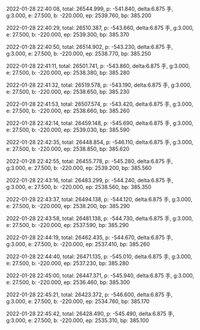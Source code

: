 2022-01-28 22:40:08, total: 26544.999, p: -541.840, delta:6.875 手, g:3.000, e: 27.500, b: -220.000, ep: 2539.760, bp: 385.200

2022-01-28 22:40:29, total: 26510.387, p: -543.660, delta:6.875 手, g:3.000, e: 27.500, b: -220.000, ep: 2539.300, bp: 385.370

2022-01-28 22:40:50, total: 26514.902, p: -543.230, delta:6.875 手, g:3.000, e: 27.500, b: -220.000, ep: 2538.770, bp: 385.250

2022-01-28 22:41:11, total: 26501.741, p: -543.860, delta:6.875 手, g:3.000, e: 27.500, b: -220.000, ep: 2538.380, bp: 385.280

2022-01-28 22:41:32, total: 26519.578, p: -543.190, delta:6.875 手, g:3.000, e: 27.500, b: -220.000, ep: 2538.650, bp: 385.230

2022-01-28 22:41:53, total: 26507.574, p: -543.420, delta:6.875 手, g:3.000, e: 27.500, b: -220.000, ep: 2538.660, bp: 385.260

2022-01-28 22:42:14, total: 26459.148, p: -545.690, delta:6.875 手, g:3.000, e: 27.500, b: -220.000, ep: 2539.030, bp: 385.590

2022-01-28 22:42:35, total: 26448.854, p: -546.110, delta:6.875 手, g:3.000, e: 27.500, b: -220.000, ep: 2538.850, bp: 385.620

2022-01-28 22:42:55, total: 26455.778, p: -545.280, delta:6.875 手, g:3.000, e: 27.500, b: -220.000, ep: 2539.200, bp: 385.560

2022-01-28 22:43:16, total: 26483.299, p: -544.240, delta:6.875 手, g:3.000, e: 27.500, b: -220.000, ep: 2538.560, bp: 385.350

2022-01-28 22:43:37, total: 26494.138, p: -544.120, delta:6.875 手, g:3.000, e: 27.500, b: -220.000, ep: 2538.200, bp: 385.290

2022-01-28 22:43:58, total: 26481.138, p: -544.730, delta:6.875 手, g:3.000, e: 27.500, b: -220.000, ep: 2537.590, bp: 385.290

2022-01-28 22:44:19, total: 26462.435, p: -544.670, delta:6.875 手, g:3.000, e: 27.500, b: -220.000, ep: 2537.410, bp: 385.260

2022-01-28 22:44:40, total: 26471.135, p: -545.010, delta:6.875 手, g:3.000, e: 27.500, b: -220.000, ep: 2537.230, bp: 385.280

2022-01-28 22:45:00, total: 26447.371, p: -545.940, delta:6.875 手, g:3.000, e: 27.500, b: -220.000, ep: 2536.460, bp: 385.300

2022-01-28 22:45:21, total: 26423.372, p: -546.600, delta:6.875 手, g:3.000, e: 27.500, b: -220.000, ep: 2534.760, bp: 385.170

2022-01-28 22:45:42, total: 26428.490, p: -545.490, delta:6.875 手, g:3.000, e: 27.500, b: -220.000, ep: 2535.310, bp: 385.100